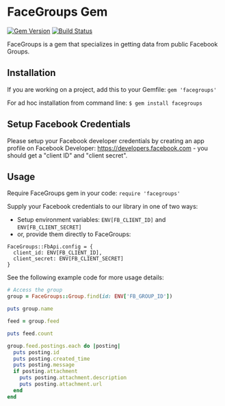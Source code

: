 # FaceGroups Gem

[![Gem Version](https://badge.fury.io/rb/facegroups.svg)](https://badge.fury.io/rb/facegroups)
[![Build Status](https://travis-ci.org/aditya-utama-wijaya/facegroups.svg?branch=master)](https://travis-ci.org/aditya-utama-wijaya/facegroups)

FaceGroups is a gem that specializes in getting data from public Facebook Groups.

## Installation

If you are working on a project, add this to your Gemfile: `gem 'facegroups'`

For ad hoc installation from command line:
```$ gem install facegroups```

## Setup Facebook Credentials

Please setup your Facebook developer credentials by creating an app profile on Facebook Developer: https://developers.facebook.com - you should get a "client ID" and "client secret".

## Usage

Require FaceGroups gem in your code: `require 'facegroups'`

Supply your Facebook credentials to our library in one of two ways:
- Setup environment variables: `ENV[FB_CLIENT_ID]` and `ENV[FB_CLIENT_SECRET]`
- or, provide them directly to FaceGroups:

```
FaceGroups::FbApi.config = {
  client_id: ENV[FB_CLIENT_ID],
  client_secret: ENV[FB_CLIENT_SECRET]
}
```

See the following example code for more usage details:

```ruby
# Access the group
group = FaceGroups::Group.find(id: ENV['FB_GROUP_ID'])

puts group.name

feed = group.feed

puts feed.count

group.feed.postings.each do |posting|
  puts posting.id
  puts posting.created_time
  puts posting.message
  if posting.attachment
    puts posting.attachment.description
    puts posting.attachment.url
  end
end
```
